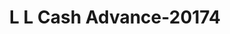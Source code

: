 ---
f_zip-code: 36567
f_state-code: AL
title: L L Cash Advance-20174
f_phone: 251-947-4560
f_city-only: Robertsdale
f_address: 25553 Highway 59 A Robertsdale
f_location-unique-id: '20174'
slug: l-l-cash-advance-20174
updated-on: '2024-05-30T13:46:58.046Z'
created-on: '2024-05-30T13:36:59.803Z'
published-on: '2024-05-30T13:54:32.469Z'
f_city-state: cms/city/robertsdale-al.md
f_company: cms/company/l-l-cash-advance.md
f_state: cms/state/alabama.md
layout: '[payday-loan].html'
tags: payday-loan
---
